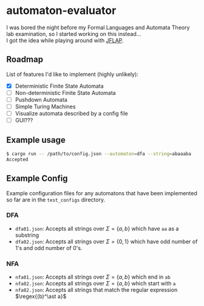 # automaton-evaluator
I was bored the night before my Formal Languages and Automata Theory lab examination, so I started working on this instead... \
I got the idea while playing around with [JFLAP](https://www.jflap.org/).

## Roadmap
List of features I'd like to implement (highly unlikely):
- [x] Deterministic Finite State Automata
- [ ] Non-deterministic Finite State Automata
- [ ] Pushdown Automata
- [ ] Simple Turing Machines
- [ ] Visualize automata described by a config file
- [ ] GUI???

## Example usage
```bash
$ cargo run -- /path/to/config.json --automaton=dfa --string=abaaaba
Accepted
```

## Example Config
Example configuration files for any automatons that have been implemented so far are in the `test_configs` directory.
### DFA
- `dfa01.json`: Accepts all strings over $\Sigma = \{a, b\}$ which have `aa` as a substring
- `dfa02.json`: Accepts all strings over $\Sigma = \{0, 1\}$ which have odd number of 1's and odd number of 0's.

### NFA
- `nfa01.json`: Accepts all strings over $\Sigma = \{a, b\}$ which end in `ab`
- `nfa02.json`: Accepts all strings over $\Sigma = \{a, b\}$ which start with `a`
- `nfa02.json`: Accepts all strings that match the regular expression $\regex{(b)^\ast a}$